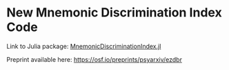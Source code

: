 # New Mnemonic Discrimination Index Code

Link to Julia package: [MnemonicDiscriminationIndex.jl](https://github.com/cpsylab/MnemonicDiscriminationIndex.jl)

Preprint available here: https://osf.io/preprints/psyarxiv/ezdbr
